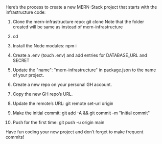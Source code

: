 Here’s the process to create a new MERN-Stack project that starts with the infrastructure code:

1. Clone the mern-infrastructure repo: git clone <url of mern-infrastructure> <name-of-project>
Note that the folder created will be same as <name-of-project> instead of mern-infrastructure

2. cd <name-of-project>

3. Install the Node modules: npm i

4. Create a .env (touch .env) and add entries for DATABASE_URL and SECRET

5. Update the "name": "mern-infrastructure" in package.json to the name of your project.

6. Create a new repo on your personal GH account.

7. Copy the new GH repo’s URL.

8. Update the remote’s URL: git remote set-url origin <paste the copied GH url>

9. Make the initial commit: git add -A && git commit -m "Initial commit"

10. Push for the first time: git push -u origin main

Have fun coding your new project and don’t forget to make frequent commits!
